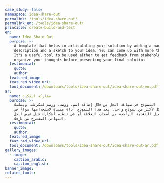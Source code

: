 ```yaml
---
case_study: false
namespace: idea-share-out
permalink: /tools/idea-share-out/
permalink_en: /tools/idea-share-out/
principle: create-build-and-test
en:
  name: Idea Share Out
  purpose: >-
    A template that helps in articulating your solution by adding a name, a
    description and a sketch to your idea. You can come up with more than one.
    It's a useful tool to be used either to get feedback from stakeholders or to
    organize your thoughts before presenting your final solution
  testimonial:
    quote:
    author:
  featured_image:
  featured_video_url:
  tool_document: /downloads/tools/idea-share-out/idea-share-out-en.pdf
ar:
  name: مشاركة الفكرة
  purpose: >-
    يساعد هذا النموذج في صياغة الحل من خلال إضافة اسم، ووصف، ورسم لفكرتك، ويمكنك
    التوصّل لأكثر من نموذج واحد. يعد هذا النموذج أداة مفيدة لاستخدامها سواءً في
    تحصيل التغذية الراجعة من أصحاب العلاقة أو في تنظيم أفكارك قبل عرض الحل
    النهائي المقترح من طرفك.
  testimonial:
    quote:
    author:
  featured_image:
  featured_video_url:
  tool_document: /downloads/tools/idea-share-out/idea-share-out-ar.pdf
gallery_images:
  - image:
    caption_arabic:
    caption_english:
banner_image:
related_tools:
---
```


